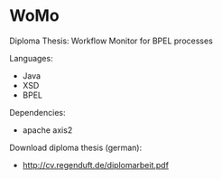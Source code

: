 WoMo
====

Diploma Thesis: Workflow Monitor for BPEL processes

Languages: 
* Java
* XSD
* BPEL

Dependencies:
* apache axis2 

Download diploma thesis (german): 
* http://cv.regenduft.de/diplomarbeit.pdf

